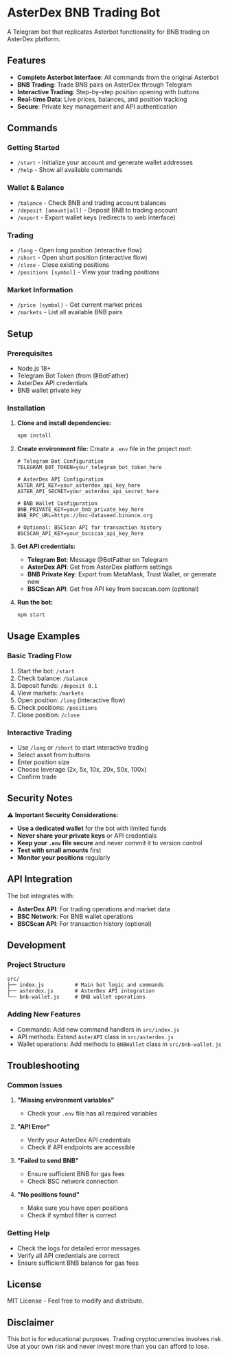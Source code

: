 # AsterDex BNB Trading Bot

A Telegram bot that replicates Asterbot functionality for BNB trading on AsterDex platform.

## Features

- **Complete Asterbot Interface**: All commands from the original Asterbot
- **BNB Trading**: Trade BNB pairs on AsterDex through Telegram
- **Interactive Trading**: Step-by-step position opening with buttons
- **Real-time Data**: Live prices, balances, and position tracking
- **Secure**: Private key management and API authentication

## Commands

### Getting Started
- `/start` - Initialize your account and generate wallet addresses
- `/help` - Show all available commands

### Wallet & Balance
- `/balance` - Check BNB and trading account balances
- `/deposit [amount|all]` - Deposit BNB to trading account
- `/export` - Export wallet keys (redirects to web interface)

### Trading
- `/long` - Open long position (interactive flow)
- `/short` - Open short position (interactive flow)
- `/close` - Close existing positions
- `/positions [symbol]` - View your trading positions

### Market Information
- `/price [symbol]` - Get current market prices
- `/markets` - List all available BNB pairs

## Setup

### Prerequisites
- Node.js 18+
- Telegram Bot Token (from @BotFather)
- AsterDex API credentials
- BNB wallet private key

### Installation

1. **Clone and install dependencies:**
   ```bash
   npm install
   ```

2. **Create environment file:**
   Create a `.env` file in the project root:
   ```env
   # Telegram Bot Configuration
   TELEGRAM_BOT_TOKEN=your_telegram_bot_token_here
   
   # AsterDex API Configuration
   ASTER_API_KEY=your_asterdex_api_key_here
   ASTER_API_SECRET=your_asterdex_api_secret_here
   
   # BNB Wallet Configuration
   BNB_PRIVATE_KEY=your_bnb_private_key_here
   BNB_RPC_URL=https://bsc-dataseed.binance.org
   
   # Optional: BSCScan API for transaction history
   BSCSCAN_API_KEY=your_bscscan_api_key_here
   ```

3. **Get API credentials:**
   - **Telegram Bot**: Message @BotFather on Telegram
   - **AsterDex API**: Get from AsterDex platform settings
   - **BNB Private Key**: Export from MetaMask, Trust Wallet, or generate new
   - **BSCScan API**: Get free API key from bscscan.com (optional)

4. **Run the bot:**
   ```bash
   npm start
   ```

## Usage Examples

### Basic Trading Flow
1. Start the bot: `/start`
2. Check balance: `/balance`
3. Deposit funds: `/deposit 0.1`
4. View markets: `/markets`
5. Open position: `/long` (interactive flow)
6. Check positions: `/positions`
7. Close position: `/close`

### Interactive Trading
- Use `/long` or `/short` to start interactive trading
- Select asset from buttons
- Enter position size
- Choose leverage (2x, 5x, 10x, 20x, 50x, 100x)
- Confirm trade

## Security Notes

⚠️ **Important Security Considerations:**

- **Use a dedicated wallet** for the bot with limited funds
- **Never share your private keys** or API credentials
- **Keep your `.env` file secure** and never commit it to version control
- **Test with small amounts** first
- **Monitor your positions** regularly

## API Integration

The bot integrates with:
- **AsterDex API**: For trading operations and market data
- **BSC Network**: For BNB wallet operations
- **BSCScan API**: For transaction history (optional)

## Development

### Project Structure
```
src/
├── index.js          # Main bot logic and commands
├── asterdex.js       # AsterDex API integration
└── bnb-wallet.js     # BNB wallet operations
```

### Adding New Features
- Commands: Add new command handlers in `src/index.js`
- API methods: Extend `AsterAPI` class in `src/asterdex.js`
- Wallet operations: Add methods to `BNBWallet` class in `src/bnb-wallet.js`

## Troubleshooting

### Common Issues

1. **"Missing environment variables"**
   - Check your `.env` file has all required variables

2. **"API Error"**
   - Verify your AsterDex API credentials
   - Check if API endpoints are accessible

3. **"Failed to send BNB"**
   - Ensure sufficient BNB for gas fees
   - Check BSC network connection

4. **"No positions found"**
   - Make sure you have open positions
   - Check if symbol filter is correct

### Getting Help
- Check the logs for detailed error messages
- Verify all API credentials are correct
- Ensure sufficient BNB balance for gas fees

## License

MIT License - Feel free to modify and distribute.

## Disclaimer

This bot is for educational purposes. Trading cryptocurrencies involves risk. Use at your own risk and never invest more than you can afford to lose.
